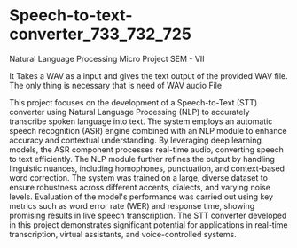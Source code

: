 # Speech-to-text-converter_733_732_725
Natural Language Processing Micro Project SEM - VII

It Takes a WAV as a input and gives the text output of the provided WAV file.
The only thing is necessary that is need of WAV audio File 

This project focuses on the development of a Speech-to-Text (STT) converter using Natural Language Processing (NLP) to accurately transcribe spoken language into text. The system employs an automatic speech recognition (ASR) engine combined with an NLP module to enhance accuracy and contextual understanding. By leveraging deep learning models, the ASR component processes real-time audio, converting speech to text efficiently. The NLP module further refines the output by handling linguistic nuances, including homophones, punctuation, and context-based word correction. The system was trained on a large, diverse dataset to ensure robustness across different accents, dialects, and varying noise levels. Evaluation of the model's performance was carried out using key metrics such as word error rate (WER) and response time, showing promising results in live speech transcription. The STT converter developed in this project demonstrates significant potential for applications in real-time transcription, virtual assistants, and voice-controlled systems.
